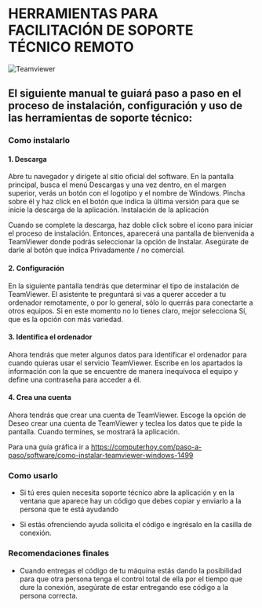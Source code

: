 # **HERRAMIENTAS PARA FACILITACIÓN DE SOPORTE TÉCNICO REMOTO**

![Teamviewer](https://pbs.twimg.com/profile_images/692291794567061505/sOJTY29d.png)

## El siguiente manual te guiará paso a paso en el proceso de instalación, configuración y uso de las herramientas de soporte técnico:

### Como instalarlo

#### 1. Descarga
Abre tu navegador y dirígete al sitio oficial del software. En la pantalla principal, busca el menú Descargas y una vez dentro, en el margen superior, verás un botón con el logotipo y el nombre de Windows. Pincha sobre él y haz click en el botón que indica la última versión para que se inicie la descarga de la aplicación.
Instalación de la aplicación

Cuando se complete la descarga, haz doble click sobre el icono para iniciar el proceso de instalación. Entonces, aparecerá una pantalla de bienvenida a TeamViewer donde podrás seleccionar la opción de Instalar. Asegúrate de darle al botón que indica Privadamente / no comercial.

#### 2. Configuración

En la siguiente pantalla tendrás que determinar el tipo de instalación de TeamViewer. El asistente te preguntará si vas a querer acceder a tu ordenador remotamente, o por lo general, sólo lo querrás para conectarte a otros equipos. Si en este momento no lo tienes claro, mejor selecciona Sí, que es la opción con más variedad.

#### 3. Identifica el ordenador

Ahora tendrás que meter algunos datos para identificar el ordenador para cuando quieras usar el servicio TeamViewer. Escribe en los apartados la información con la que se encuentre de manera inequívoca el equipo y define una contraseña para acceder a él.

#### 4. Crea una cuenta

Ahora tendrás que crear una cuenta de TeamViewer. Escoge la opción de Deseo crear una cuenta de TeamViewer y teclea los datos que te pide la pantalla. Cuando termines, se mostrará la aplicación.

Para una guía gráfica ir a https://computerhoy.com/paso-a-paso/software/como-instalar-teamviewer-windows-1499



### Como usarlo

* Si tú eres quien necesita soporte técnico abre la aplicación y en la ventana que aparece hay un código que debes copiar y enviarlo a la persona que te está ayudando

* Si estás ofrenciendo ayuda solicita el código e ingrésalo en la casilla de conexión.

### Recomendaciones finales

* Cuando entregas el código de tu máquina estás dando la posibilidad para que otra persona tenga el control total de ella por el tiempo que dure la conexión, asegúrate de estar entregando ese código a la persona correcta.
